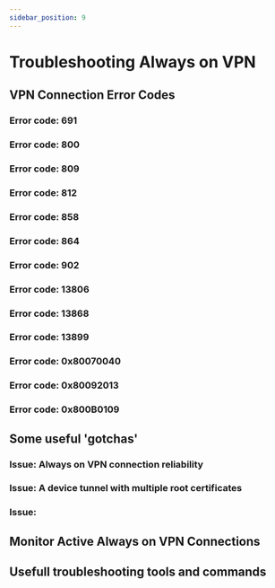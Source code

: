 ```yaml
---
sidebar_position: 9
---
```


# Troubleshooting Always on VPN

## VPN Connection Error Codes

### Error code: 691

### Error code: 800

### Error code: 809

### Error code: 812

### Error code: 858

### Error code: 864

### Error code: 902

### Error code: 13806

### Error code: 13868

### Error code: 13899

### Error code: 0x80070040

### Error code: 0x80092013

### Error code: 0x800B0109

## Some useful 'gotchas'

### Issue: Always on VPN connection reliability

### Issue: A device tunnel with multiple root certificates

### Issue: 

## Monitor Active Always on VPN Connections

## Usefull troubleshooting tools and commands